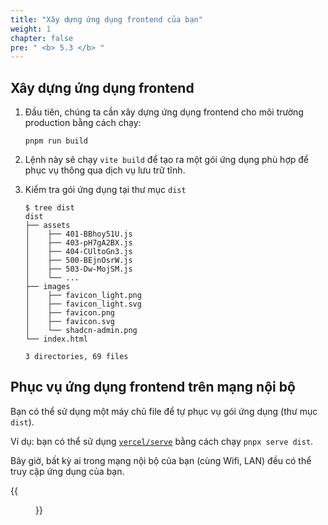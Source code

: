 ```yaml
---
title: "Xây dựng ứng dụng frontend của bạn"
weight: 1
chapter: false
pre: " <b> 5.3 </b> "
---
```


## Xây dựng ứng dụng frontend

1. Đầu tiên, chúng ta cần xây dựng ứng dụng frontend cho môi trường production bằng cách chạy:

   ```shell
   pnpm run build
   ```

2. Lệnh này sẽ chạy `vite build` để tạo ra một gói ứng dụng phù hợp để phục vụ thông qua dịch vụ lưu trữ tĩnh.

3. Kiểm tra gói ứng dụng tại thư mục `dist`

   ```shell
   $ tree dist
   dist
   ├── assets
   │	​​├── 401-BBhoy51U.js
   │	​​├── 403-pH7gA2BX.js
   │	​​├── 404-CUltoGn3.js
   │	​​├── 500-BEjnOsrW.js
   │	​​├── 503-Dw-MojSM.js
   │	​​└── ...
   ├── images
   │	​​├── favicon_light.png
   │	​​├── favicon_light.svg
   │	​​├── favicon.png
   │	​​├── favicon.svg
   │	​​└── shadcn-admin.png
   └── index.html

   3 directories, 69 files
   ```

## Phục vụ ứng dụng frontend trên mạng nội bộ

Bạn có thể sử dụng một máy chủ file để tự phục vụ gói ứng dụng (thư mục `dist`).

Ví dụ: bạn có thể sử dụng [`vercel/serve`](https://github.com/vercel/serve) bằng cách chạy `pnpx serve dist`.

Bây giờ, bất kỳ ai trong mạng nội bộ của bạn (cùng Wifi, LAN) đều có thể truy cập ứng dụng của bạn.

{{<figure src="/images/workshop-3/frontend-app--serve-in-local-network.png" title="" width=300pc >}}
